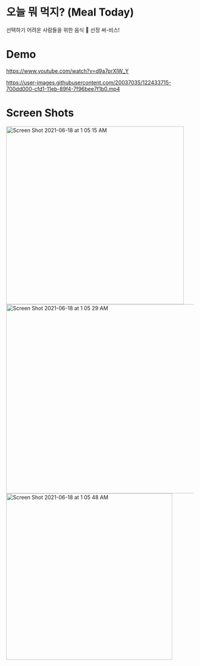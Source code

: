 # 오늘 뭐 먹지? (Meal Today)
선택하기 어려운 사람들을 위한 음식 🥘 선정 써-비스!

# Demo
https://www.youtube.com/watch?v=d9a7prXlW_Y

https://user-images.githubusercontent.com/20037035/122433715-700dd000-cfd1-11eb-89f4-7f96bee7f1b0.mp4




# Screen Shots

<img width="477" alt="Screen Shot 2021-06-18 at 1 05 15 AM" src="https://user-images.githubusercontent.com/20037035/122433489-3fc63180-cfd1-11eb-8985-1ae651bbb403.png">
<img width="507" alt="Screen Shot 2021-06-18 at 1 05 29 AM" src="https://user-images.githubusercontent.com/20037035/122433531-4785d600-cfd1-11eb-8e9f-2c40072f54d0.png">
<img width="446" alt="Screen Shot 2021-06-18 at 1 05 48 AM" src="https://user-images.githubusercontent.com/20037035/122433571-52d90180-cfd1-11eb-85d9-119399d0c051.png">
